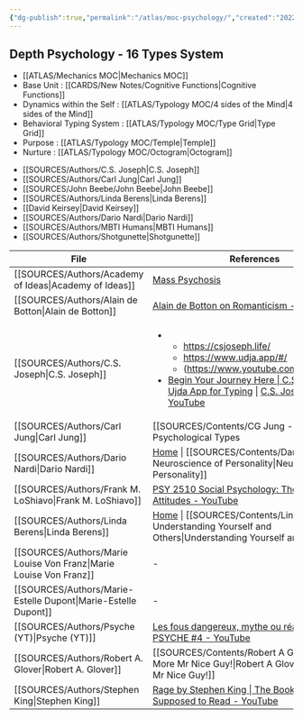 ```yaml
---
{"dg-publish":true,"permalink":"/atlas/moc-psychology/","created":"2022-12-27T18:31:49.166+01:00","updated":"2023-04-07T13:03:01.915+02:00"}
---
```



## Depth Psychology - 16 Types System
- [[ATLAS/Mechanics MOC\|Mechanics MOC]]
- Base Unit : [[CARDS/New Notes/Cognitive Functions\|Cognitive Functions]] 
- Dynamics within the Self : [[ATLAS/Typology MOC/4 sides of the Mind\|4 sides of the Mind]] 
- Behavioral Typing System : [[ATLAS/Typology MOC/Type Grid\|Type Grid]]
- Purpose : [[ATLAS/Typology MOC/Temple\|Temple]] 
- Nurture : [[ATLAS/Typology MOC/Octogram\|Octogram]]


<div class="transclusion internal-embed is-loaded"><div class="markdown-embed">



- [[SOURCES/Authors/C.S. Joseph\|C.S. Joseph]]
- [[SOURCES/Authors/Carl Jung\|Carl Jung]]
- [[SOURCES/John Beebe/John Beebe\|John Beebe]]
- [[SOURCES/Authors/Linda Berens\|Linda Berens]]
- [[David Keirsey\|David Keirsey]]
- [[SOURCES/Authors/Dario Nardi\|Dario Nardi]]
- [[SOURCES/Authors/MBTI Humans\|MBTI Humans]]
- [[SOURCES/Authors/Shotgunette\|Shotgunette]]

</div></div>


| File                                                                  | References                                                                                                                                                                                                                                                                                                                         |
| --------------------------------------------------------------------- | ---------------------------------------------------------------------------------------------------------------------------------------------------------------------------------------------------------------------------------------------------------------------------------------------------------------------------------- |
| [[SOURCES/Authors/Academy of Ideas\|Academy of Ideas]]             | [Mass Psychosis](https://www.youtube.com/watch?v=fdzW-S8MwbI)                                                                                                                                                                                                                                                                      |
| [[SOURCES/Authors/Alain de Botton\|Alain de Botton]]               | [Alain de Botton on Romanticism - YouTube](https://youtu.be/sPOuIyEJnbE)                                                                                                                                                                                                                                                           |
| [[SOURCES/Authors/C.S. Joseph\|C.S. Joseph]]                       | <ul><li><ul><li>https://csjoseph.life/</li><li>https://www.udja.app/#/</li><li>(https://www.youtube.com/@CSJoseph)</li></ul></li><li>[Begin Your Journey Here \\| C.S. Joseph](https://csjoseph.life/) \\| [Ujda App for Typing](https://www.udja.app/#/) \\| [C.S. Joseph - YouTube](https://www.youtube.com/@CSJoseph)</li></ul> |
| [[SOURCES/Authors/Carl Jung\|Carl Jung]]                           | [[SOURCES/Contents/CG Jung - Aion\|Aion]] \| Psychological Types                                                                                                                                                                                                                                                                                    |
| [[SOURCES/Authors/Dario Nardi\|Dario Nardi]]                       | [Home](http://www.darionardi.com/vpc.html) \| [[SOURCES/Contents/Dario Nardi - Neuroscience of Personality\|Neuroscience of Personality]]                                                                                                                                                                                                           |
| [[SOURCES/Authors/Frank M. LoShiavo\|Frank M. LoShiavo]]           | [PSY 2510 Social Psychology: The Study of Attitudes - YouTube](https://www.youtube.com/watch?v=4i46o7xLNiY&list=PLApmiahrmPkv36dvFkRkDGcWD7gYjTttr)                                                                                                                                                                                |
| [[SOURCES/Authors/Linda Berens\|Linda Berens]]                     | [Home](https://lindaberens.com/) \| [[SOURCES/Contents/Linda V Berens - Understanding Yourself and Others\|Understanding Yourself and Others]]                                                                                                                                                                                                      |
| [[SOURCES/Authors/Marie Louise Von Franz\|Marie Louise Von Franz]] | \-                                                                                                                                                                                                                                                                                                                                 |
| [[SOURCES/Authors/Marie-Estelle Dupont\|Marie-Estelle Dupont]]     | \-                                                                                                                                                                                                                                                                                                                                 |
| [[SOURCES/Authors/Psyche (YT)\|Psyche (YT)]]                       | [Les fous dangereux, mythe ou réalité ? - PSYCHE #4 - YouTube](https://youtu.be/76NGwkOmdbE)                                                                                                                                                                                                                                       |
| [[SOURCES/Authors/Robert A. Glover\|Robert A. Glover]]             | [[SOURCES/Contents/Robert A Glover - No More Mr Nice Guy!\|Robert A Glover - No More Mr Nice Guy!]]                                                                                                                                                                                                                             |
| [[SOURCES/Authors/Stephen King\|Stephen King]]                     | [Rage by Stephen King \| The Book You're Not Supposed to Read - YouTube](https://www.youtube.com/watch?v=3eCFwYy_TxY)                                                                                                                                                                                                              |

